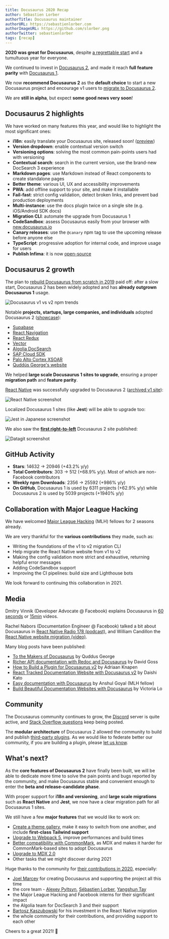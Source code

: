 ```yaml
---
title: Docusaurus 2020 Recap
author: Sébastien Lorber
authorTitle: Docusaurus maintainer
authorURL: https://sebastienlorber.com
authorImageURL: https://github.com/slorber.png
authorTwitter: sebastienlorber
tags: [recap]
---
```


**2020 was great for Docusaurus**, despite [a regrettable start](https://docusaurus.io/blog/2020/01/07/tribute-to-endi) and a tumultuous year for everyone.

We continued to invest in [Docusaurus 2](https://v2.docusaurus.io/), and made it reach **full feature parity** with [Docusaurus 1](https://v1.docusaurus.io/).

We now **recommend Docusaurus 2** as the **default choice** to start a new Docusaurus project and encourage v1 users to [migrate to Docusaurus 2](https://v2.docusaurus.io/docs/migration).

We are **still in alpha**, but expect **some good news very soon**!

<!--truncate-->

## Docusaurus 2 highlights

We have worked on many features this year, and would like to highlight the most significant ones:

- **i18n**: easily translate your Docusaurus site, released soon! ([preview](https://github.com/facebook/docusaurus/pull/3325))
- **Version dropdown**: enable contextual version switch
- **Versioning options**: solving the most common pain-points users had with versioning
- **Contextual search**: search in the current version, use the brand-new DocSearch 3 experience
- **Markdown pages**: use Markdown instead of React components to create standalone pages
- **Better theme**: various UI, UX and accessibility improvements
- **PWA**: add offline support to your site, and make it installable
- **Fail-fast**: strict config validation, detect broken links, and prevent bad production deployments
- **Multi-instance**: use the docs plugin twice on a single site (e.g. iOS/Android SDK docs)
- **Migration CLI**: automate the upgrade from Docusaurus 1
- **CodeSandbox**: assess Docusaurus easily from your browser with [new.docusaurus.io](https://new.docusaurus.io/)
- **Canary releases**: use the `@canary` npm tag to use the upcoming release before anyone else
- **TypeScript**: progressive adoption for internal code, and improve usage for users
- **Publish Infima**: it is now [open-source](https://github.com/facebookincubator/infima)

## Docusaurus 2 growth

The plan to [rebuild Docusaurus from scratch in 2019](https://docusaurus.io/blog/2019/12/30/docusaurus-2019-recap) paid off: after a slow start, Docusaurus 2 has been widely adopted and has **already outgrown Docusaurus 1** usage.

![Docusaurus v1 vs v2 npm trends](/img/blog/2020-recap/docusaurus-npm-trends.png)

Notable **projects, startups, large companies, and individuals** adopted Docusaurus 2 ([showcase](https://v2.docusaurus.io/showcase)):

- [Supabase](https://supabase.io)
- [React Navigation](https://reactnavigation.org)
- [React Redux](https://react-redux.js.org/)
- [Vector](https://vector.dev)
- [Algolia DocSearch](https://docsearch.algolia.com)
- [SAP Cloud SDK](https://sap.github.io/cloud-sdk)
- [Palo Alto Cortex XSOAR](https://xsoar.pan.dev)
- [Quddús George's website](https://portfoliosaurus.now.sh)

We helped **large scale Docusaurus 1 sites to upgrade**, ensuring a proper **migration path** and **feature parity**.

[React Native](https://reactnative.dev/) was successfully upgraded to Docusaurus 2 ([archived v1 site](http://archive.reactnative.dev/)):

![React Native screenshot](/img/blog/2020-recap/react-native-screenshot.png)

Localized Docusaurus 1 sites (like **Jest**) will be able to upgrade too:

![Jest in Japanese screenshot](/img/blog/2020-recap/jest-screenshot.png)

We also saw the **[first right-to-left](https://datagit.ir/)** Docusaurus 2 site published:

![Datagit screenshot](/img/blog/2020-recap/datagit-rtl-screenshot.png)

## GitHub Activity

- **Stars**: 14632 -> 20946 (+43.2% y/y)
- **Total Contributors**: 303 -> 512 (+68.9% y/y). Most of which are non-Facebook contributors
- **Weekly npm Downloads**: 2356 -> 25592 (+986% y/y)
- **On GitHub**, Docusaurus 1 is used by 6311 projects (+62.9% y/y) while Docusaurus 2 is used by 5039 projects (+1940% y/y)

## Collaboration with Major League Hacking

We have welcomed [Major League Hacking](https://mlh.io/) (MLH) fellows for 2 seasons already.

We are very thankful for the **various contributions** they made, such as:

- Writing the foundations of the v1 to v2 migration CLI
- Help migrate the React Native website from v1 to v2
- Making the config validation more strict and exhaustive, returning helpful error messages
- Adding CodeSandbox support
- Improving the CI pipelines: build size and Lighthouse bots

We look forward to continuing this collaboration in 2021.

## Media

Dmitry Vinnik (Developer Advocate @ Facebook) explains Docusaurus in [60 seconds](https://www.youtube.com/watch?v=_An9EsKPhp0) or [15min](https://www.youtube.com/watch?v=Yhyx7otSksg) videos.

Rachel Nabors (Documentation Engineer @ Facebook) talked a bit about Docusaurus in [React Native Radio 178 (podcast)](https://reactnativeradio.com/episodes/178-documenting-react-native-with-rachel-nabors-gWxwySPl), and William Candillon the [React Native website migration (video)](https://www.youtube.com/watch?v=-zhjq2ECKq4).

Many blog posts have been published:

- [To the Makers of Docusaurus](https://portfoliosaurus.now.sh/blog/toTheMakers) by Quddus George
- [Richer API documentation with Redoc and Docusaurus](https://davidgoss.co/blog/api-documentation-redoc-docusaurus/) by David Goss
- [How to Build a Plugin for Docusaurus v2](https://aknapen.nl/blog/how-to-build-a-plugin-for-docusaurus-v2/) by Adriaan Knapen
- [React Tracked Documentation Website with Docusaurus v2](https://blog.axlight.com/posts/react-tracked-documentation-website-with-docusaurus-v2/) by Daishi Kato
- [Easy documentation with Docusaurus](https://blog.logrocket.com/easy-documentation-with-docusaurus/) by Anshul Goyal (MLH fellow)
- [Build Beautiful Documentation Websites with Docusaurus](https://lo-victoria.com/build-beautiful-documentation-websites-with-docusaurus) by Victoria Lo

## Community

The Docusaurus community continues to grow, the [Discord](https://discord.gg/docusaurus) server is quite active, and [Stack Overflow questions](https://stackoverflow.com/questions/tagged/docusaurus) keep being posted.

The **modular architecture** of Docusaurus 2 allowed the community to build and publish [third-party plugins](https://v2.docusaurus.io/community/resources#community-plugins-). As we would like to federate better our community, if you are building a plugin, please [let us know](https://github.com/facebook/docusaurus/discussions/4025).

## What's next?

As the **core features of Docusaurus 2** have finally been built, we will be able to dedicate more time to solve the pain points and bugs reported by the community, and make Docusaurus stable and convenient enough to enter the **beta and release-candidate phase**.

With proper support for **i18n and versioning**, and **large scale migrations** such as **React Native** and **Jest**, we now have a clear migration path for all Docusaurus 1 sites.

We still have a few **major features** that we would like to work on:

- [Create a theme gallery](https://github.com/facebook/docusaurus/issues/3522), make it easy to switch from one another, and include **first-class Tailwind support**
- [Upgrade to Webpack 5](https://github.com/facebook/docusaurus/issues/4027), improve performances and build times
- [Better compatibility with CommonMark](https://github.com/facebook/docusaurus/issues/3018), as MDX and makes it harder for CommonMark-based sites to adopt Docusaurus
- [Upgrade to MDX 2.0](https://github.com/facebook/docusaurus/issues/4029)
- Other tasks that we might discover during 2021

Huge thanks to the community for [their contributions in 2020](https://github.com/facebook/docusaurus/graphs/contributors?from=2020-01-01&to=2021-01-01&type=c), especially:

- [Joel Marcey](https://github.com/JoelMarcey) for creating Docusaurus and supporting the project all this time
- the core team - [Alexey Pyltsyn](https://github.com/lex111), [Sébastien Lorber](https://sebastienlorber.com), [Yangshun Tay](https://twitter.com/yangshunz)
- the Major League Hacking and Facebook interns for their significant impact
- the Algolia team for DocSearch 3 and their support
- [Bartosz Kaszubowski](https://github.com/Simek) for his investment in the React Native migration
- the whole community for their contributions, and providing support to each other

Cheers to a great 2021! 🎉
